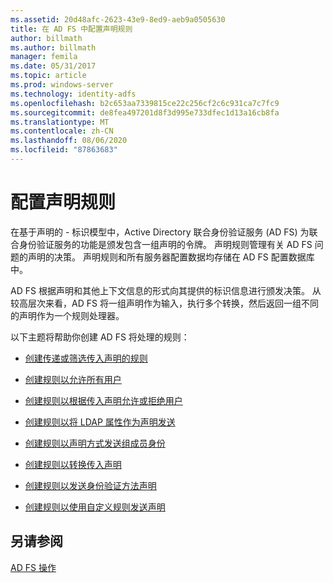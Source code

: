 ```yaml
---
ms.assetid: 20d48afc-2623-43e9-8ed9-aeb9a0505630
title: 在 AD FS 中配置声明规则
author: billmath
ms.author: billmath
manager: femila
ms.date: 05/31/2017
ms.topic: article
ms.prod: windows-server
ms.technology: identity-adfs
ms.openlocfilehash: b2c653aa7339815ce22c256cf2c6c931ca7c7fc9
ms.sourcegitcommit: de8fea497201d8f3d995e733dfec1d13a16cb8fa
ms.translationtype: MT
ms.contentlocale: zh-CN
ms.lasthandoff: 08/06/2020
ms.locfileid: "87863683"
---
```

# <a name="configure-claim-rules"></a>配置声明规则

在基于声明的 \- 标识模型中，Active Directory 联合身份验证服务 (AD FS) 为联合身份验证服务的功能是颁发包含一组声明的令牌。 声明规则管理有关 AD FS 问题的声明的决策。 声明规则和所有服务器配置数据均存储在 AD FS 配置数据库中。  
  
AD FS 根据声明和其他上下文信息的形式向其提供的标识信息进行颁发决策。 从较高层次来看，AD FS 将一组声明作为输入，执行多个转换，然后返回一组不同的声明作为一个规则处理器。 

以下主题将帮助你创建 AD FS 将处理的规则： 
  
-   [创建传递或筛选传入声明的规则](../../ad-fs/operations/Create-a-Rule-to-Pass-Through-or-Filter-an-Incoming-Claim.md)  
  
-   [创建规则以允许所有用户](../../ad-fs/operations/Create-a-Rule-to-Permit-All-Users.md)  
  
-   [创建规则以根据传入声明允许或拒绝用户](../../ad-fs/operations/Create-a-Rule-to-Permit-or-Deny-Users-Based-on-an-Incoming-Claim.md)  
  
-   [创建规则以将 LDAP 属性作为声明发送](../../ad-fs/operations/Create-a-Rule-to-Send-LDAP-Attributes-as-Claims.md)  
  
-   [创建规则以声明方式发送组成员身份](../../ad-fs/operations/Create-a-Rule-to-Send-Group-Membership-as-a-Claim.md)  
  
-   [创建规则以转换传入声明](../../ad-fs/operations/Create-a-Rule-to-Transform-an-Incoming-Claim.md)  
  
-   [创建规则以发送身份验证方法声明](../../ad-fs/operations/Create-a-Rule-to-Send-an-Authentication-Method-Claim.md)  
  
-   [创建规则以使用自定义规则发送声明](../../ad-fs/operations/Create-a-Rule-to-Send-Claims-Using-a-Custom-rule.md)  

## <a name="see-also"></a>另请参阅  
[AD FS 操作](../ad-fs-operations.md) 
